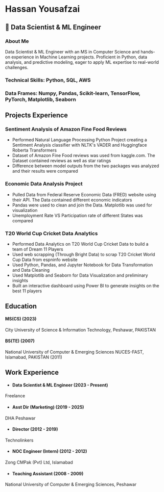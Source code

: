 # Hassan Yousafzai

## 🚀 Data Scientist & ML Engineer

### About Me
Data Scientist & ML Engineer with an MS in Computer Science and hands-on experience in Machine Learning projects. Proficient in Python, data analysis, and predictive modeling, eager to apply ML expertise to real-world challenges.

### Technical Skills: Python, SQL, AWS
### Data Frames: Numpy, Pandas, Scikit-learn, TensorFlow, PyTorch, Matplotlib, Seaborn


## Projects Experience

### Sentiment Analysis of Amazon Fine Food Reviews 
- Performed Natural Language Processing Python Project creating a Sentiment Analysis 
classifier with NLTK's VADER and Huggingface Roberta Transformers
- Dataset of Amazon Fine Food reviews was used from kaggle.com. The Dataset contained 
reviews as well as star ratings
- Difference between model outputs from the two packages was analyzed and their results 
were compared

### Economic Data Analysis Project  
- Pulled Data from Federal Reserve Economic Data (FRED) website using their API.  The 
Data contained different economic indicators 
- Pandas were used to clean and join the Data. Matplotlib was used for visualization 
- Unemployment Rate VS Participation rate of different States was compared

### T20 World Cup Cricket Data Analytics 
- Performed Data Analytics on T20 World Cup Cricket Data to build a team of Dream 11 
Players
- Used web scrapping (Through Bright Data) to scrap T20 Cricket World Cup Data from 
espninfo website
- Used Python, Pandas, and Jupyter Notebook for Data Transformation and Data Cleaning
- Used Matplotlib and Seaborn for Data Visualization and preliminary insights
- Built an interactive dashboard using Power BI to generate insights on the best 11 players

## Education 

#### MS(CS) (2023)
City University of Science & Information Technology, Peshawar, PAKISTAN  

#### BS(TE) (2007)
National University of Computer & Emerging Sciences NUCES-FAST, Islamabad, PAKISTAN (2011)

## Work Experience
- #### Data Scientist & ML Engineer (2023 - Present)
Freelance
- #### Asst Dir (Marketing) (2019 - 2025)
DHA Peshawar
- #### Director (2012 - 2019)
Technolinkers 
- #### NOC Engineer (Intern) (2012 - 2012)
Zong CMPak (Pvt) Ltd, Islamabad
- #### Teaching Assistant (2008 - 2009)
National University of Computer & Emerging Sciences, Peshawar




